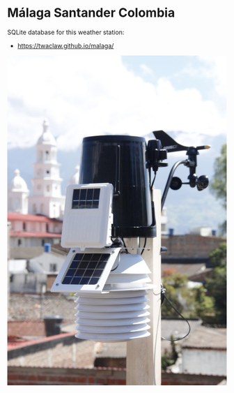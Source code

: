 # Málaga Santander Colombia

SQLite database for this weather station:

* https://twaclaw.github.io/malaga/

![malaga](images/ws.jpg)
